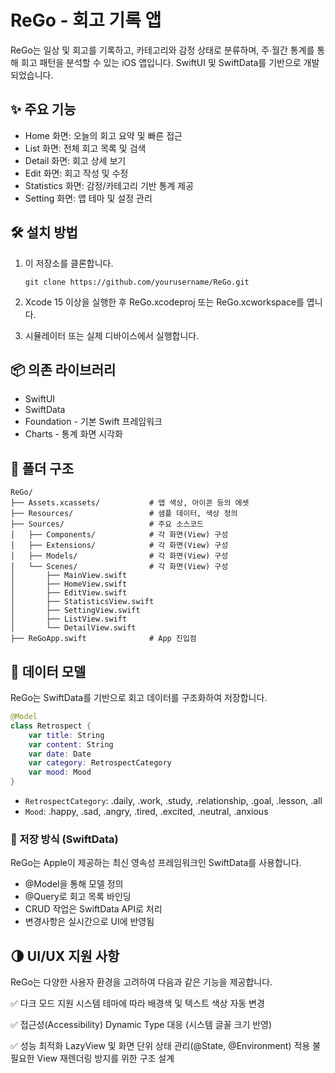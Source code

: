 # ReGo - 회고 기록 앱

ReGo는 일상 및 회고를 기록하고, 카테고리와 감정 상태로 분류하며, 주∙월간 통계를 통해 회고 패턴을 분석할 수 있는 iOS 앱입니다. SwiftUI 및 SwiftData를 기반으로 개발되었습니다.

## ✨ 주요 기능

- Home 화면: 오늘의 회고 요약 및 빠른 접근
- List 화면: 전체 회고 목록 및 검색
- Detail 화면: 회고 상세 보기
- Edit 화면: 회고 작성 및 수정
- Statistics 화면: 감정/카테고리 기반 통계 제공
- Setting 화면: 앱 테마 및 설정 관리

## 🛠 설치 방법

1. 이 저장소를 클론합니다.

   ```
   git clone https://github.com/yourusername/ReGo.git
   ```
2. Xcode 15 이상을 실행한 후 ReGo.xcodeproj 또는 ReGo.xcworkspace를 엽니다.
3. 시뮬레이터 또는 실제 디바이스에서 실행합니다.

## 📦 의존 라이브러리
- SwiftUI
- SwiftData
- Foundation - 기본 Swift 프레임워크
- Charts - 통계 화면 시각화

## 📁 폴더 구조
```
ReGo/
├── Assets.xcassets/           # 앱 색상, 아이콘 등의 에셋
├── Resources/                 # 샘플 데이터, 색상 정의
├── Sources/                   # 주요 소스코드
│   ├── Components/            # 각 화면(View) 구성
│   ├── Extensions/            # 각 화면(View) 구성
│   ├── Models/                # 각 화면(View) 구성
│   └── Scenes/                # 각 화면(View) 구성
│       ├── MainView.swift
│       ├── HomeView.swift
│       ├── EditView.swift
│       ├── StatisticsView.swift
│       ├── SettingView.swift
│       ├── ListView.swift
│       └── DetailView.swift
├── ReGoApp.swift              # App 진입점
```

## 🧱 데이터 모델

ReGo는 SwiftData를 기반으로 회고 데이터를 구조화하여 저장합니다.

```swift
@Model
class Retrospect {
    var title: String
    var content: String
    var date: Date
    var category: RetrospectCategory
    var mood: Mood
}
```
- `RetrospectCategory`: .daily, .work, .study, .relationship, .goal, .lesson, .all
- `Mood`: .happy, .sad, .angry, .tired, .excited, .neutral, .anxious

### 💾 저장 방식 (SwiftData)
ReGo는 Apple이 제공하는 최신 영속성 프레임워크인 SwiftData를 사용합니다.
- @Model을 통해 모델 정의
- @Query로 회고 목록 바인딩
- CRUD 작업은 SwiftData API로 처리
- 변경사항은 실시간으로 UI에 반영됨

## 🌗 UI/UX 지원 사항
ReGo는 다양한 사용자 환경을 고려하여 다음과 같은 기능을 제공합니다.

✅ 다크 모드 지원
시스템 테마에 따라 배경색 및 텍스트 색상 자동 변경

✅ 접근성(Accessibility)
Dynamic Type 대응 (시스템 글꼴 크기 반영)

✅ 성능 최적화
LazyView 및 화면 단위 상태 관리(@State, @Environment) 적용
불필요한 View 재렌더링 방지를 위한 구조 설계
